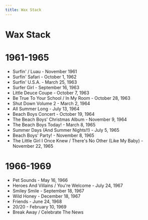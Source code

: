 ```yaml
---
title: Wax Stack
---
```


<body>
  <div class="waxStack-container">
    <h1 class="title1">Wax Stack</h1>
    <div class="waxStack-header1">
      <div class="waxStack-background1"></div>
      <div class="waxStack-foreground1"></div>
      <h1 class="waxStack-title1">1961-1965</h1>
    </div>
    <section class="waxStack-content1">
      <ul>
        <li>Surfin' / Luau - November 1961</li>
        <li>Surfin' Safari - October 1, 1962</li>
        <li>Surfin' U.S.A. - March 25, 1963</li>
        <li>Surfer Girl - September 16, 1963</li>
        <li>Little Deuce Coupe - October 7, 1963</li>
        <li>Be True To Your School / In My Room - October 28, 1963</li>
        <li>Shut Down Volume 2 - March 2, 1964</li>
        <li>All Summer Long - July 13, 1964</li>
        <li>Beach Boys Concert - October 19, 1964</li>
        <li>The Beach Boys' Christmas Album - November 9, 1964</li>
        <li>The Beach Boys Today! - March 8, 1965</li>
        <li>Summer Days (And Summer Nights!!) - July 5, 1965</li>
        <li>Beach Boys' Party! - November 8, 1965</li>
        <li>
          The Little Girl I Once Knew / There's No Other (Like My Baby) -
          November 22, 1965
        </li>
      </ul>
    </section>
    <!--div class="waxStack-header2">
        <div class="waxStack-background2"></div>
        <div class="waxStack-foreground2"></div>
        <h1 class="waxStack-title2">1961-1965</h1>
      </div>
      <section class="waxStack-content2">
        <p>TBD</p>
      </section-->
    <!--div class="waxStack-header3">
        <div class="waxStack-background3"></div>
        <div class="waxStack-foreground3"></div>
        <h1 class="waxStack-title3">1962</h1>
      </div>
      <section class="waxStack-content3">
        <p>TBD</p>
      </section>
      <div class="waxStack-header4">
        <div class="waxStack-background4"></div>
        <div class="waxStack-foreground4"></div>
        <h1 class="waxStack-title4">1963</h1>
      </div>
      <section class="waxStack-content4">
        <p>TBD</p>
      </section>
      <div class="waxStack-header5">
        <div class="waxStack-background5"></div>
        <div class="waxStack-foreground5"></div>
        <h1 class="waxStack-title5">1964</h1>
      </div>
      <section class="waxStack-content5">
        <p>TBD</p>
      </section>
      <div class="waxStack-header6">
        <div class="waxStack-background6"></div>
        <div class="waxStack-foreground6"></div>
        <h1 class="waxStack-title6">1965</h1>
      </div>
      <section class="waxStack-content6">
        <p>TBD</p>
      </section>
      <div class="waxStack-header7">
        <div class="waxStack-background7"></div>
        <div class="waxStack-foreground7"></div>
        <h1 class="waxStack-title7">1966</h1>
      </div>
      <section class="waxStack-content7">
        <p>TBD</p>
      </section>
      <div class="waxStack-header8">
        <div class="waxStack-background8"></div>
        <div class="waxStack-foreground8"></div>
        <h1 class="waxStack-title8">1967</h1>
      </div>
      <section class="waxStack-content8">
        <p>TBD</p>
      </section-->
    <div class="waxStack-header9">
      <div class="waxStack-background9"></div>
      <div class="waxStack-foreground9"></div>
      <h1 class="waxStack-title9">1966-1969</h1>
    </div>
    <section class="waxStack-content9">
      <ul>
        <li>Pet Sounds - May 16, 1966</li>
        <li>Heroes And Villains / You're Welcome - July 24, 1967</li>
        <li>Smiley Smile - September 18, 1967</li>
        <li>Wild Honey - December 18, 1967</li>
        <li>Friends - June 24, 1968</li>
        <li>20/20 - February 10, 1969</li>
        <li>Break Away / Celebrate The News</li>
      </ul>
    </section>
    <!--div class="waxStack-header10">
        <div class="waxStack-background10"></div>
        <div class="waxStack-foreground10"></div>
        <h1 class="waxStack-title10">1969</h1>
      </div>
      <section class="waxStack-content10">
        <p>TBD</p>
      </section-->
  </div>
</body>
